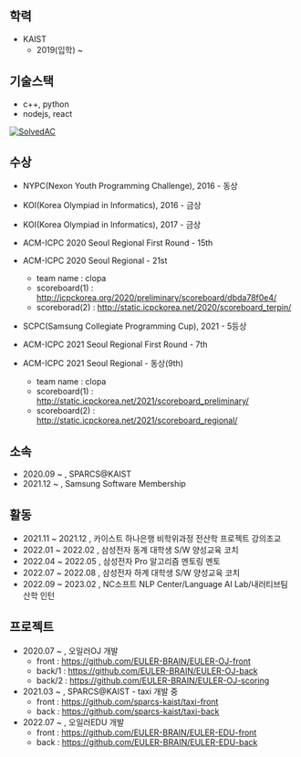 ## 학력
- KAIST
  - 2019(입학) ~ 

## 기술스택
- c++, python
- nodejs, react

[![SolvedAC](http://mazassumnida.wtf/api/v2/generate_badge?boj=geon6757)](https://solved.ac/geon6757)


## 수상
- NYPC(Nexon Youth Programming Challenge), 2016 - 동상
- KOI(Korea Olympiad in Informatics), 2016 - 금상
- KOI(Korea Olympiad in Informatics), 2017 - 금상

- ACM-ICPC 2020 Seoul Regional First Round - 15th
- ACM-ICPC 2020 Seoul Regional - 21st
  - team name : clopa
  - scoreboard(1) : http://icpckorea.org/2020/preliminary/scoreboard/dbda78f0e4/
  - scoreborad(2) : http://static.icpckorea.net/2020/scoreboard_terpin/

- SCPC(Samsung Collegiate Programming Cup), 2021 - 5등상

- ACM-ICPC 2021 Seoul Regional First Round - 7th
- ACM-ICPC 2021 Seoul Regional - 동상(9th)
  - team name : clopa
  - scoreboard(1) : http://static.icpckorea.net/2021/scoreboard_preliminary/
  - scoreboard(2) : http://static.icpckorea.net/2021/scoreboard_regional/

## 소속
- 2020.09 ~ , SPARCS@KAIST
- 2021.12 ~ , Samsung Software Membership

## 활동
- 2021.11 ~ 2021.12 , 카이스트 하나은행 비학위과정 전산학 프로젝트 강의조교
- 2022.01 ~ 2022.02 , 삼성전자 동계 대학생 S/W 양성교육 코치
- 2022.04 ~ 2022.05 , 삼성전자 Pro 알고리즘 멘토링 멘토
- 2022.07 ~ 2022.08 , 삼성전자 하계 대학생 S/W 양성교육 코치
- 2022.09 ~ 2023.02 , NC소프트 NLP Center/Language AI Lab/내러티브팀 산학 인턴

## 프로젝트
- 2020.07 ~ , 오일러OJ 개발
  - front : https://github.com/EULER-BRAIN/EULER-OJ-front
  - back/1 : https://github.com/EULER-BRAIN/EULER-OJ-back
  - back/2 : https://github.com/EULER-BRAIN/EULER-OJ-scoring
- 2021.03 ~ , SPARCS@KAIST - taxi 개발 중
  - front : https://github.com/sparcs-kaist/taxi-front
  - back : https://github.com/sparcs-kaist/taxi-back
- 2022.07 ~ , 오일러EDU 개발
  - front : https://github.com/EULER-BRAIN/EULER-EDU-front
  - back : https://github.com/EULER-BRAIN/EULER-EDU-back

